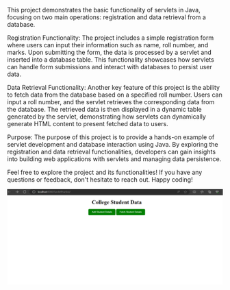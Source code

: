 This project demonstrates the basic functionality of servlets in Java, focusing on two main operations: registration and data retrieval from a database.

Registration Functionality:
The project includes a simple registration form where users can input their information such as name, roll number, and marks. Upon submitting the form, the data is processed by a servlet and inserted into a database table. This functionality showcases how servlets can handle form submissions and interact with databases to persist user data.

Data Retrieval Functionality:
Another key feature of this project is the ability to fetch data from the database based on a specified roll number. Users can input a roll number, and the servlet retrieves the corresponding data from the database. The retrieved data is then displayed in a dynamic table generated by the servlet, demonstrating how servlets can dynamically generate HTML content to present fetched data to users.

Purpose:
The purpose of this project is to provide a hands-on example of servlet development and database interaction using Java. By exploring the registration and data retrieval functionalities, developers can gain insights into building web applications with servlets and managing data persistence.

Feel free to explore the project and its functionalities! If you have any questions or feedback, don't hesitate to reach out. Happy coding!

![Output Image](Images/front.png)